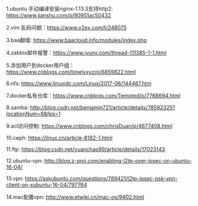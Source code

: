 1.ubuntu 手动编译安装nginx-1.13.3支持http2: https://www.jianshu.com/p/90951ac50432

2.vim 乱码问题：https://www.v2ex.com/t/248075

3.baa翻墙: https://www.baacloud.info/modules/index.php

4.zabbix邮件报警：https://www.iyunv.com/thread-111385-1-1.html

5.添加用户到docker用户组：https://www.cnblogs.com/timelyxyz/p/6859822.html

6.nfs: https://www.linuxidc.com/Linux/2017-06/144467.htm

7.docker私有仓库：https://www.cnblogs.com/Tempted/p/7768694.html

8.samba: http://blog.csdn.net/benjamin721/article/details/78592325?locationNum=8&fps=1

9.acl访问控制: https://www.cnblogs.com/chrisDuan/p/4677408.html

10.ceph: https://linux.cn/article-8182-1.html

11.ftp: https://blog.csdn.net/yuanchao99/article/details/17023143

12.ubuntu-vpn: http://blog.z-proj.com/enabling-l2tp-over-ipsec-on-ubuntu-16-04/

13.vpn: https://askubuntu.com/questions/789421/l2tp-ipsec-psk-vpn-client-on-xubuntu-16-04/797764

14.mac配置vpn: http://www.etwiki.cn/mac-os/9402.html
